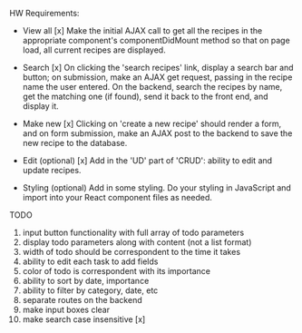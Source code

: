 HW Requirements:
* View all [x]
Make the initial AJAX call to get all the recipes in the appropriate component's componentDidMount method so that on page load, all current recipes are displayed.

* Search [x]
On clicking the 'search recipes' link, display a search bar and button; on submission, make an AJAX get request, passing in the recipe name the user entered. On the backend, search the recipes by name, get the matching one (if found), send it back to the front end, and display it.

* Make new [x]
Clicking on 'create a new recipe' should render a form, and on form submission, make an AJAX post to the backend to save the new recipe to the database.

* Edit (optional) [x]
Add in the 'UD' part of 'CRUD': ability to edit and update recipes.

* Styling (optional) 
Add in some styling. Do your styling in JavaScript and import into your React component files as needed.

TODO
1. input button functionality with full array of todo parameters
2. display todo parameters along with content (not a list format)
3. width of todo should be correspondent to the time it takes
4. ability to edit each task to add fields
5. color of todo is correspondent with its importance
6. ability to sort by date, importance
7. ability to filter by category, date, etc
8. separate routes on the backend
9. make input boxes clear
10. make search case insensitive [x]
